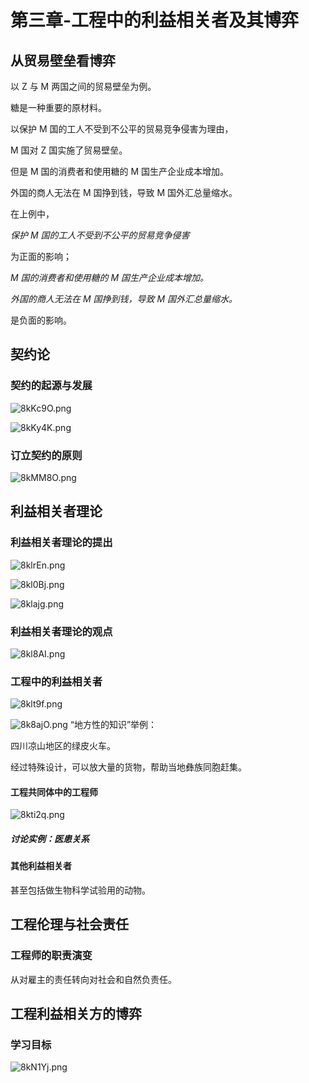 # 第三章-工程中的利益相关者及其博弈
## 从贸易壁垒看博弈
以 Z 与 M 两国之间的贸易壁垒为例。

糖是一种重要的原材料。

以保护 M 国的工人不受到不公平的贸易竞争侵害为理由，

M 国对 Z 国实施了贸易壁垒。

但是 M 国的消费者和使用糖的 M 国生产企业成本增加。

外国的商人无法在 M 国挣到钱，导致 M 国外汇总量缩水。

在上例中，

*保护 M 国的工人不受到不公平的贸易竞争侵害*

为正面的影响；

*M 国的消费者和使用糖的 M 国生产企业成本增加。*

*外国的商人无法在 M 国挣到钱，导致 M 国外汇总量缩水。*

是负面的影响。
## 契约论
### 契约的起源与发展
![8kKc9O.png](https://s2.ax1x.com/2020/03/11/8kKc9O.png)

![8kKy4K.png](https://s2.ax1x.com/2020/03/11/8kKy4K.png)
### 订立契约的原则
![8kMM8O.png](https://s2.ax1x.com/2020/03/11/8kMM8O.png)
## 利益相关者理论
### 利益相关者理论的提出
![8klrEn.png](https://s2.ax1x.com/2020/03/11/8klrEn.png)

![8kl0Bj.png](https://s2.ax1x.com/2020/03/11/8kl0Bj.png)

![8klajg.png](https://s2.ax1x.com/2020/03/11/8klajg.png)
### 利益相关者理论的观点
![8kl8AI.png](https://s2.ax1x.com/2020/03/11/8kl8AI.png)
### 工程中的利益相关者
![8klt9f.png](https://s2.ax1x.com/2020/03/11/8klt9f.png)

![8k8ajO.png](https://s2.ax1x.com/2020/03/11/8k8ajO.png)
“地方性的知识”举例：

四川凉山地区的绿皮火车。

经过特殊设计，可以放大量的货物，帮助当地彝族同胞赶集。

#### 工程共同体中的工程师
![8kti2q.png](https://s2.ax1x.com/2020/03/11/8kti2q.png)
##### 讨论实例：医患关系
#### 其他利益相关者
甚至包括做生物科学试验用的动物。
## 工程伦理与社会责任
### 工程师的职责演变
从对雇主的责任转向对社会和自然负责任。
## 工程利益相关方的博弈
### 学习目标
![8kN1Yj.png](https://s2.ax1x.com/2020/03/11/8kN1Yj.png)
